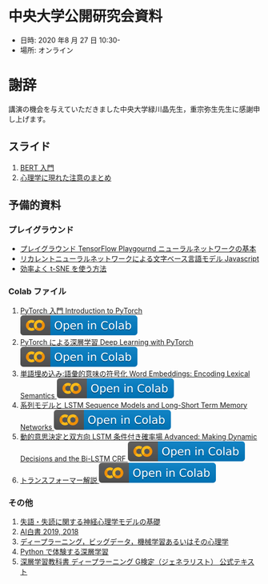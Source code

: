 # 中央大学公開研究会資料

- 日時: 2020 年8 月 27 日 10:30-
- 場所: オンライン

# 謝辞

講演の機会を与えていただきました中央大学緑川晶先生，重宗弥生先生に感謝申し上げます。

## スライド

1. [BERT 入門](https://jpa-bert.github.io/slides/2020jpa-bert_slides.html)
2. [心理学に現れた注意のまとめ](https://jpa-bert.github.io/slides/2020jpa-bert_slides2.html#(2))


## 予備的資料

### プレイグラウンド

- [プレイグラウンド TensorFlow Playgournd ニューラルネットワークの基本](https://project-ccap.github.io/tensorflow-playground/)
- [リカレントニューラルネットワークによる文字ベース言語モデル Javascript](https://komazawa-deep-learning.github.io/character_demo.html)
- [効率よく t-SNE を使う方法](https://project-ccap.github.io/misread-tsne/index.html)

### Colab ファイル

1. [PyTorch 入門 Introduction to PyTorch <img src="/assets/colab_icon.svg">](https://colab.research.google.com/github/JPA-BERT/jpa-bert.github.io/blob/master/notebooks/2020_0723pytorch_tutorial.ipynb)
2. [PyTorch による深層学習 Deep Learning with PyTorch <img src="/assets/colab_icon.svg">](https://colab.research.google.com/github/JPA-BERT/jpa-bert.github.io/blob/master/notebooks/2020_0722deep_learning_tutorial.ipynb)
3. [単語埋め込み:語彙的意味の符号化 Word Embeddings: Encoding Lexical Semantics <img src="/assets/colab_icon.svg">](https://colab.research.google.com/github/JPA-BERT/jpa-bert.github.io/blob/master/notebooks/2020_0722word_embeddings_tutorial.ipynb)
4. [系列モデルと LSTM Sequence Models and Long-Short Term Memory Networks <img src="/assets/colab_icon.svg">](https://colab.research.google.com/github/JPA-BERT/jpa-bert.github.io/blob/master/notebooks/2020_0722sequence_models_tutorial.ipynb)
5. [動的意思決定と双方向 LSTM 条件付き確率場 Advanced: Making Dynamic Decisions and the Bi-LSTM CRF <img src="/assets/colab_icon.svg">](https://colab.research.google.com/github/JPA-BERT/jpa-bert.github.io/blob/master/notebooks/2020_0722advanced_tutorial.ipynb)
6. [トランスフォーマー解説 <img src="/assets/colab_icon.svg">](https://colab.research.google.com/github/JPA-BERT/jpa-bert.github.io/blob/master/notebooks/2020_0722Annotated_Attention_is_All_You_Need.ipynb)

### その他

1. [失語・失読に関する神経心理学モデルの基礎](https://github.com/ShinAsakawa/wbai_aphasia/blob/master/2019Primer_AphasiaDyslexia.pdf)
2. [AI白書 2019, 2018](https://www.ipa.go.jp/ikc/info/20181030.html)
3. [ディープラーニング，ビッグデータ，機械学習あるいはその心理学](https://www.sh%20in-yo-sha.co.jp/book/b455586.html)
4. [Python で体験する深層学習](http://www.coronasha.co.jp/np/isbn/9784%20339028515/)
5. [深層学習教科書 ディープラーニング G検定（ジェネラリスト） 公式テキスト](https://www.shoeisha.co.jp/book/detail%20/9784798157559)



